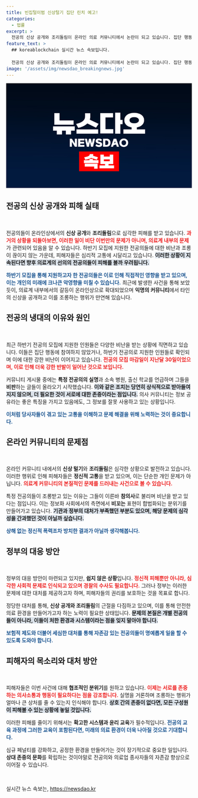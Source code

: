 ```yaml
---
title: 빈집털이범 신상털기 집단 린치 예고!
categories:
  - 법률
excerpt: >
  전공의 신상 공개와 조리돌림이 온라인 의료 커뮤니티에서 논란이 되고 있습니다. 집단 행동에 참여하지 않은 이들은 개인 정보를 공개당하고, 폭력적 조롱의 대상이 되어 심각한 정신적 고통을 겪고 있습니다.
feature_text: >
  ## koreablockchain 실시간 뉴스 속보입니다.

  전공의 신상 공개와 조리돌림이 온라인 의료 커뮤니티에서 논란이 되고 있습니다. 집단 행동에 참여하지 않은 이들은 개인 정보를 공개당하고, 폭력적 조롱의 대상이 되어 심각한 정신적 고통을 겪고 있습니다.
image: '/assets/img/newsdao_breakingnews.jpg'
---
```


<p><img src="/assets/img/newsdao_breakingnews.jpg" alt="koreablockchain 속보" /></p>

<h2 data-ke-size="size26">전공의 신상 공개와 피해 실태</h2>

<p data-ke-size="size16">&nbsp;</p>

<p>전공의들이 온라인상에서의 <b>신상 공개</b>와 <b>조리돌림</b>으로 심각한 피해를 받고 있습니다. <b><span style="color: #ee2323;">과거의 상황을 되돌아보면, 이러한 일이 비단 이번만의 문제가 아니며, 의료계 내부의 문제</span></b>가 관련되어 있음을 알 수 있습니다. 하반기 모집에 지원한 전공의들에 대한 비난과 조롱이 끊이지 않는 가운데, 피해자들은 심리적 고통에 시달리고 있습니다. <b><span style="background-color: #21538527;">이러한 상황이 지속된다면 향후 의료계의 선의의 전공의들이 피해를 볼까 우려됩니다.</span></b> </p>

<p><b><span style="color: #1a5490;">하반기 모집을 통해 지원하고자 한 전공의들은 이로 인해 직접적인 영향을 받고 있으며, 이는 개인의 미래에 크나큰 악영향을 미칠 수 있습니다.</span></b> 최근에 발생한 사건을 통해 보았듯이, 의료계 내부에서의 갈등이 온라인상으로 확대되었으며 <b>익명의 커뮤니티</b>에서 타인의 신상을 공개하고 이를 조롱하는 행위가 만연해 있습니다.</p>

<h2 data-ke-size="size26">전공의 냉대의 이유와 원인</h2>

<p data-ke-size="size16">&nbsp;</p>

<p>최근 하반기 전공의 모집에 지원한 인원들은 다양한 비난을 받는 상황에 직면하고 있습니다. 이들은 집단 행동에 참여하지 않았거나, 하반기 전공의로 지원한 인원들로 확인되며 이에 대한 강한 비난이 이어지고 있습니다. <b><span style="color: #ee2323;">전공의 모집 마감일이 지난달 30일이었으며, 이로 인해 더욱 강한 반발이 일어난 것으로 보입니다.</span></b></p>

<p>커뮤니티 게시물 중에는 <b>특정 전공의의 실명</b>과 소속 병원, 출신 학교를 언급하며 그들을 <b>비판</b>하는 글들이 올라오기 시작했습니다. <b><span style="background-color: #21538527;">이와 같은 조치는 당연히 상식적으로 받아들여지지 않으며, 더 필요한 것이 서로에 대한 존중이라는 점입니다.</span></b> 의사 커뮤니티는 정보 공유라는 좋은 특징을 가지고 있음에도, 그 정보를 잘못 사용하고 있는 상황입니다.</p>

<p><b><span style="color: #1a5490;">이처럼 당사자들이 겪고 있는 고통을 이해하고 문제 해결을 위해 노력하는 것이 중요합니다.</span></b></p>

<h2 data-ke-size="size26">온라인 커뮤니티의 문제점</h2>

<p data-ke-size="size16">&nbsp;</p>

<p>온라인 커뮤니티 내에서의 <b>신상 털기</b>와 <b>조리돌림</b>은 심각한 상황으로 발전하고 있습니다. 이러한 행위로 인해 피해자들은 <b>정신적 고통</b>을 받고 있으며, 이는 단순한 개인 문제가 아닙니다. <b><span style="color: #ee2323;">의료계 커뮤니티의 본질적인 문제를 드러내는 사건으로 볼 수 있습니다.</span></b></p>

<p>특정 전공의들이 조롱받고 있는 이유는 그들이 이른바 <b>참의사</b>로 불리며 비난을 받고 있다는 점입니다. 이는 정보화 사회에서의 측면에서 <b>비꼬는</b> 표현이 합법화되는 분위기를 만들어가고 있습니다. <b><span style="background-color: #21538527;">기관과 정부의 대처가 부족했던 부분도 있으며, 해당 문제의 심각성을 간과했던 것이 아닐까 싶습니다.</span></b> </p>

<p><b><span style="color: #1a5490;">상해 없는 정신적 폭력조차 방치한 결과가 아닐까 생각해봅니다.</span></b></p>

<h2 data-ke-size="size26">정부의 대응 방안</h2>

<p data-ke-size="size16">&nbsp;</p>

<p>정부의 대응 방안이 마련되고 있지만, <b>쉽지 않은 상황</b>입니다. <b><span style="color: #ee2323;">정신적 피해뿐만 아니라, 심각한 사회적 문제로 인식되고 있으며 경찰의 수사도 필요합니다.</span></b> 그러나 정부는 이러한 문제에 대한 대처를 제공하고자 하며, 피해자들의 권리를 보호하는 것을 목표로 합니다.</p>

<p>정당한 대처를 통해, <b>신상 공개와 조리돌림</b>의 근절을 다짐하고 있으며, 이를 통해 안전한 의료 환경을 만들어가고자 하는 노력이 필요한 상태입니다. <b><span style="background-color: #21538527;">문제의 본질은 개별 전공의들이 아니라, 이들이 처한 환경과 시스템이라는 점을 잊지 말아야 합니다.</span></b> </p>

<p><b><span style="color: #1a5490;">보험적 제도와 더불어 세심한 대처를 통해 자존감 있는 전공의들이 명예롭게 일을 할 수 있도록 도와야 합니다.</span></b></p>

<h2 data-ke-size="size26">피해자의 목소리와 대처 방안</h2>

<p data-ke-size="size16">&nbsp;</p>

<p>피해자들은 이번 사건에 대해 <b>협조적인 분위기</b>를 원하고 있습니다. <b><span style="color: #ee2323;">이제는 서로를 존중하는 의사소통과 행동이 필요하다는 점을 강조합니다.</span></b> 실명을 거론하며 조롱하는 행위가 얼마나 큰 상처를 줄 수 있는지 인식해야 합니다. <b><span style="background-color: #21538527;">상호 간의 존중이 없다면, 모든 구성원이 피해볼 수 있는 상황에 놓일 것입니다.</span></b></p>

<p>이러한 피해를 줄이기 위해서는 <b>확고한 시스템과 윤리 교육</b>가 필수적입니다. <b><span style="color: #1a5490;">전공의 교육 과정에 그러한 교육이 포함된다면, 미래의 의료 환경이 더욱 나아질 것으로 기대합니다.</span></b> </p>

<p>심규 페널티를 강화하고, 공정한 환경을 만들어가는 것이 장기적으로 중요한 일입니다. <b>상대 존중의 문화</b>를 확립하는 것이야말로 전공의와 의료업 종사자들의 자존감 향상으로 이어질 수 있습니다.</p>

<p data-ke-size="size16">&nbsp;</p>
실시간 뉴스 속보는, <a href="https://newsdao.kr" rel="dofollow">https://newsdao.kr</a>


